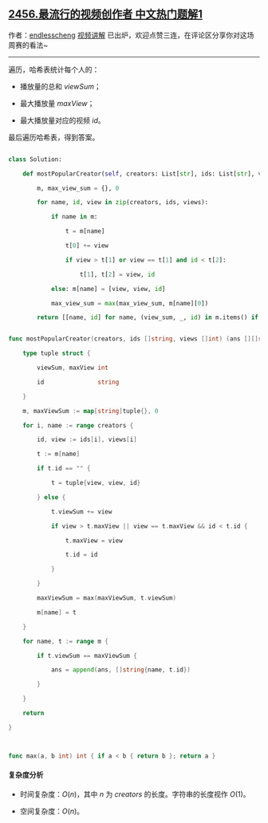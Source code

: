 ## [2456.最流行的视频创作者 中文热门题解1](https://leetcode.cn/problems/most-popular-video-creator/solutions/100000/bian-li-by-endlesscheng-a77m)

作者：[endlesscheng](https://leetcode.cn/u/endlesscheng)
[视频讲解](https://www.bilibili.com/video/BV1Em4y1c7Hc) 已出炉，欢迎点赞三连，在评论区分享你对这场周赛的看法~

---

遍历，哈希表统计每个人的：

- 播放量的总和 $\textit{viewSum}$；
- 最大播放量 $\textit{maxView}$；
- 最大播放量对应的视频 $\textit{id}$。

最后遍历哈希表，得到答案。

```py [sol1-Python3]
class Solution:
    def mostPopularCreator(self, creators: List[str], ids: List[str], views: List[int]) -> List[List[str]]:
        m, max_view_sum = {}, 0
        for name, id, view in zip(creators, ids, views):
            if name in m:
                t = m[name]
                t[0] += view
                if view > t[1] or view == t[1] and id < t[2]:
                    t[1], t[2] = view, id
            else: m[name] = [view, view, id]
            max_view_sum = max(max_view_sum, m[name][0])
        return [[name, id] for name, (view_sum, _, id) in m.items() if view_sum == max_view_sum]
```

```go [sol1-Go]
func mostPopularCreator(creators, ids []string, views []int) (ans [][]string) {
	type tuple struct {
		viewSum, maxView int
		id               string
	}
	m, maxViewSum := map[string]tuple{}, 0
	for i, name := range creators {
		id, view := ids[i], views[i]
		t := m[name]
		if t.id == "" {
			t = tuple{view, view, id}
		} else {
			t.viewSum += view
			if view > t.maxView || view == t.maxView && id < t.id {
				t.maxView = view
				t.id = id
			}
		}
		maxViewSum = max(maxViewSum, t.viewSum)
		m[name] = t
	}
	for name, t := range m {
		if t.viewSum == maxViewSum {
			ans = append(ans, []string{name, t.id})
		}
	}
	return
}

func max(a, b int) int { if a < b { return b }; return a }
```

#### 复杂度分析

- 时间复杂度：$O(n)$，其中 $n$ 为 $\textit{creators}$ 的长度。字符串的长度视作 $O(1)$。
- 空间复杂度：$O(n)$。
